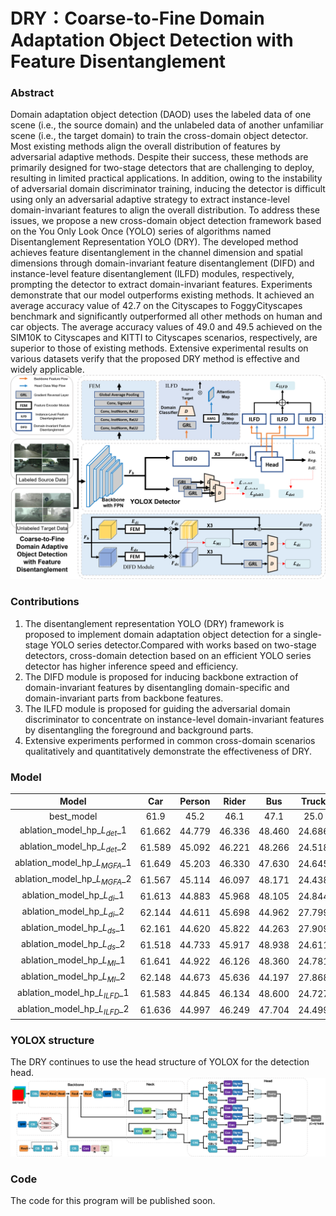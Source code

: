 # DRY：Coarse-to-Fine Domain Adaptation Object Detection with Feature Disentanglement

### Abstract
Domain adaptation object detection (DAOD) uses the labeled data of one scene (i.e., the source domain) and the unlabeled data of another unfamiliar scene (i.e., the target domain) to train the cross-domain object detector. Most existing methods align the overall distribution of features by adversarial adaptive methods. Despite their success, these methods are primarily designed for two-stage detectors that are challenging to deploy, resulting in limited practical applications. In addition, owing to the instability of adversarial domain discriminator training, inducing the detector is difficult using only an adversarial adaptive strategy to extract instance-level domain-invariant features to align the overall distribution. To address these issues, we propose a new cross-domain object detection framework based on the You Only Look Once (YOLO) series of algorithms named Disentanglement Representation YOLO (DRY). The developed method achieves feature disentanglement in the channel dimension and spatial dimensions through domain-invariant feature disentanglement (DIFD) and instance-level feature disentanglement (ILFD) modules, respectively, prompting the detector to extract domain-invariant features. Experiments demonstrate that our model outperforms existing methods. It achieved an average accuracy value of 42.7 on the Cityscapes to FoggyCityscapes benchmark and significantly outperformed all other methods on human and car objects. The average accuracy values of 49.0 and 49.5 achieved on the SIM10K to Cityscapes and KITTI to Cityscapes scenarios, respectively, are superior to those of existing methods. Extensive experimental results on various datasets verify that the proposed DRY method is effective and widely applicable.
![image](./resources/da-net.png)

### Contributions
1) The disentanglement representation YOLO (DRY) framework is proposed to implement domain adaptation object detection for a single-stage YOLO series detector.Compared with works based on two-stage detectors, cross-domain detection based on an efficient YOLO series detector has higher inference speed and efficiency.
2) The DIFD module is proposed for inducing backbone extraction of domain-invariant features by disentangling domain-specific and domain-invariant parts from backbone features.
3) The ILFD module is proposed for guiding the adversarial domain discriminator to concentrate on instance-level domain-invariant features by disentangling the foreground and background parts.
4) Extensive experiments performed in common cross-domain scenarios qualitatively and quantitatively demonstrate the effectiveness of DRY.

### Model
|        Model         | Car | Person  | Rider  | Bus  | Truck | Train  | Bicycle  | Motor  | mAP  | Checkpoint  |
| :------------------: | :--: | :--: | :--: | :--: | :--: | :--: | :--: | :--: | :--: | :---------: |
|    best_model  | 61.9 | 45.2 | 46.1 | 47.1 | 25.0 | 49.7 | 36.8 | 29.9 | 42.7 | [Link](https://www.dropbox.com/scl/fi/ulaz9z4wdwtypjhx7xdi3/bevfusion-det.pth?rlkey=ovusfi2rchjub5oafogou255v&dl=1) |
|    ablation_model_hp_$L_{det}$_1  | 61.662 | 44.779 | 46.336 | 48.460 | 24.686 | 48.984 | 35.809 | 28.912 | 42.4 | [Link](https://www.dropbox.com/scl/fi/ulaz9z4wdwtypjhx7xdi3/bevfusion-det.pth?rlkey=ovusfi2rchjub5oafogou255v&dl=1) |
|    ablation_model_hp_$L_{det}$_2  | 61.589 | 45.092 | 46.221 | 48.266 | 24.518 | 48.972 | 36.098 | 29.403 | 42.5 | [Link](https://www.dropbox.com/scl/fi/ulaz9z4wdwtypjhx7xdi3/bevfusion-det.pth?rlkey=ovusfi2rchjub5oafogou255v&dl=1) |
|    ablation_model_hp_$L_{MGFA}$_1  | 61.649 | 45.203 | 46.330 | 47.630 | 24.645 | 48.972 | 36.368 | 29.646 | 42.6 | [Link](https://www.dropbox.com/scl/fi/ulaz9z4wdwtypjhx7xdi3/bevfusion-det.pth?rlkey=ovusfi2rchjub5oafogou255v&dl=1) |
|    ablation_model_hp_$L_{MGFA}$_2  | 61.567 | 45.114 | 46.097 | 48.171 | 24.438 | 48.972 | 36.112 | 29.9349 | 42.5 | [Link](https://www.dropbox.com/scl/fi/ulaz9z4wdwtypjhx7xdi3/bevfusion-det.pth?rlkey=ovusfi2rchjub5oafogou255v&dl=1) |
|    ablation_model_hp_$L_{di}$_1  | 61.613 | 44.883 | 45.968 | 48.105 | 24.844 | 48.984 | 35.607 | 29.045 | 42.4 | [Link](https://www.dropbox.com/scl/fi/ulaz9z4wdwtypjhx7xdi3/bevfusion-det.pth?rlkey=ovusfi2rchjub5oafogou255v&dl=1) |
|    ablation_model_hp_$L_{di}$_2  | 62.144 | 44.611 | 45.698 | 44.962 | 27.799 | 47.920 | 34.486 | 29.263 | 42.1 | [Link](https://www.dropbox.com/scl/fi/ulaz9z4wdwtypjhx7xdi3/bevfusion-det.pth?rlkey=ovusfi2rchjub5oafogou255v&dl=1) |
|    ablation_model_hp_$L_{ds}$_1  | 62.161 | 44.620 | 45.822 | 44.263 | 27.909 | 47.626 | 34.405 | 28.983 | 42.0 | [Link](https://www.dropbox.com/scl/fi/ulaz9z4wdwtypjhx7xdi3/bevfusion-det.pth?rlkey=ovusfi2rchjub5oafogou255v&dl=1) |
|    ablation_model_hp_$L_{ds}$_2  | 61.518 | 44.733 | 45.917 | 48.938 | 24.611 | 48.120 | 35.793 | 29.051 | 42.3 | [Link](https://www.dropbox.com/scl/fi/ulaz9z4wdwtypjhx7xdi3/bevfusion-det.pth?rlkey=ovusfi2rchjub5oafogou255v&dl=1) |
|    ablation_model_hp_$L_{MI}$_1  | 61.641 | 44.922 | 46.126 | 48.360 | 24.781 | 48.972 | 36.167 | 29.137 | 42.5 | [Link](https://www.dropbox.com/scl/fi/ulaz9z4wdwtypjhx7xdi3/bevfusion-det.pth?rlkey=ovusfi2rchjub5oafogou255v&dl=1) |
|    ablation_model_hp_$L_{MI}$_2  | 62.148 | 44.673 | 45.636 | 44.197 | 27.868 | 48.010 | 34.449 | 29.243 | 42.0 | [Link](https://www.dropbox.com/scl/fi/ulaz9z4wdwtypjhx7xdi3/bevfusion-det.pth?rlkey=ovusfi2rchjub5oafogou255v&dl=1) |
|    ablation_model_hp_$L_{ILFD}$_1  | 61.583 | 44.845 | 46.134 | 48.600 | 24.727 | 49.283 | 35.953 | 29.001 | 42.5 | [Link](https://www.dropbox.com/scl/fi/ulaz9z4wdwtypjhx7xdi3/bevfusion-det.pth?rlkey=ovusfi2rchjub5oafogou255v&dl=1) |
|    ablation_model_hp_$L_{ILFD}$_2  | 61.636 | 44.997 | 46.249 | 47.704 | 24.499 | 48.473 | 35.770 | 28.684 | 42.3 | [Link](https://www.dropbox.com/scl/fi/ulaz9z4wdwtypjhx7xdi3/bevfusion-det.pth?rlkey=ovusfi2rchjub5oafogou255v&dl=1) |


### YOLOX structure
The DRY continues to use the head structure of YOLOX for the detection head.
![image](./resources/YOLOX_structure.png)

### Code
The code for this program will be published soon.
